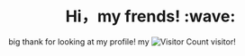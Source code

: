 <h1 align='center'> Hi，my frends! :wave:</h1>

big thank for looking at my profile! my ![Visitor Count](https://profile-counter.glitch.me/kilivo/count.svg) visitor! 
